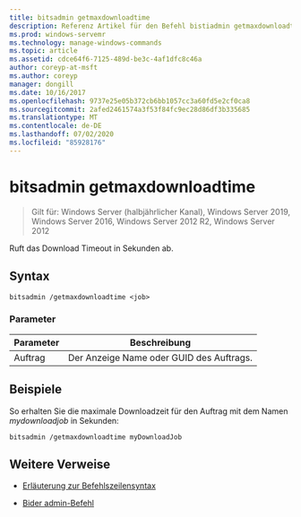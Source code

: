```yaml
---
title: bitsadmin getmaxdownloadtime
description: Referenz Artikel für den Befehl bistiadmin getmaxdownloadtime, der das Download Timeout in Sekunden abruft.
ms.prod: windows-servemr
ms.technology: manage-windows-commands
ms.topic: article
ms.assetid: cdce64f6-7125-489d-be3c-4af1dfc8c46a
author: coreyp-at-msft
ms.author: coreyp
manager: dongill
ms.date: 10/16/2017
ms.openlocfilehash: 9737e25e05b372cb6bb1057cc3a60fd5e2cf0ca8
ms.sourcegitcommit: 2afed2461574a3f53f84fc9ec28d86df3b335685
ms.translationtype: MT
ms.contentlocale: de-DE
ms.lasthandoff: 07/02/2020
ms.locfileid: "85928176"
---
```

# <a name="bitsadmin-getmaxdownloadtime"></a>bitsadmin getmaxdownloadtime

> Gilt für: Windows Server (halbjährlicher Kanal), Windows Server 2019, Windows Server 2016, Windows Server 2012 R2, Windows Server 2012

Ruft das Download Timeout in Sekunden ab.

## <a name="syntax"></a>Syntax

```
bitsadmin /getmaxdownloadtime <job>
```

### <a name="parameters"></a>Parameter

| Parameter | Beschreibung |
| -------------- | -------------- |
| Auftrag | Der Anzeige Name oder GUID des Auftrags. |

## <a name="examples"></a>Beispiele

So erhalten Sie die maximale Downloadzeit für den Auftrag mit dem Namen *mydownloadjob* in Sekunden:

```
bitsadmin /getmaxdownloadtime myDownloadJob
```

## <a name="additional-references"></a>Weitere Verweise

- [Erläuterung zur Befehlszeilensyntax](command-line-syntax-key.md)

- [Bider admin-Befehl](bitsadmin.md)
